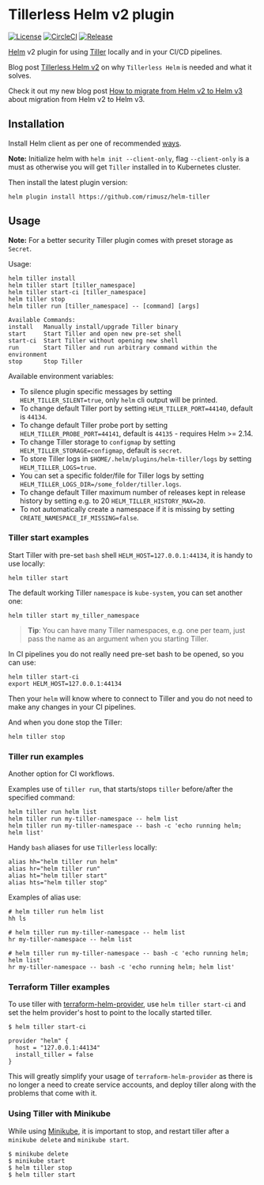 # Tillerless Helm v2 plugin

[![License](https://img.shields.io/badge/License-Apache%202.0-blue.svg)](https://opensource.org/licenses/Apache-2.0)
[![CircleCI](https://circleci.com/gh/rimusz/helm-tiller/tree/master.svg?style=svg)](https://circleci.com/gh/rimusz/helm-tiller/tree/master)
[![Release](https://img.shields.io/github/release/rimusz/helm-tiller.svg?style=flat-square)](https://github.com/rimusz/helm-tiller/releases/latest)

[Helm](https://helm.sh) v2 plugin for using [Tiller](https://docs.helm.sh/using_helm/#installing-tiller) locally and in your CI/CD pipelines.

Blog post [Tillerless Helm v2](https://rimusz.net/tillerless-helm/) on why `Tillerless Helm` is needed and what it solves.

Check it out my new blog post [How to migrate from Helm v2 to Helm v3](https://rimusz.net/how-to-migrate-from-helm-v2-to-helm-v3) about migration from Helm v2 to Helm v3.

## Installation

Install Helm client as per one of recommended [ways](https://docs.helm.sh/using_helm/#installing-the-helm-client).

**Note:** Initialize helm with `helm init --client-only`, flag `--client-only` is a must as otherwise you will get `Tiller` installed in to Kubernetes cluster.

Then install the latest plugin version:

```console
helm plugin install https://github.com/rimusz/helm-tiller
```

## Usage

**Note:** For a better security Tiller plugin comes with preset storage as `Secret`.

Usage:

```console
helm tiller install
helm tiller start [tiller_namespace]
helm tiller start-ci [tiller_namespace]
helm tiller stop
helm tiller run [tiller_namespace] -- [command] [args]

Available Commands:
install   Manually install/upgrade Tiller binary
start     Start Tiller and open new pre-set shell
start-ci  Start Tiller without opening new shell
run       Start Tiller and run arbitrary command within the environment
stop      Stop Tiller
```

Available environment variables:

- To silence plugin specific messages by setting `HELM_TILLER_SILENT=true`, only `helm` cli output will be printed.
- To change default Tiller port by setting `HELM_TILLER_PORT=44140`, default is `44134`.
- To change default Tiller probe port by setting `HELM_TILLER_PROBE_PORT=44141`, default is `44135` - requires Helm >= 2.14.
- To change Tiller storage to `configmap` by setting `HELM_TILLER_STORAGE=configmap`, default is `secret`.
- To store Tiller logs in `$HOME/.helm/plugins/helm-tiller/logs` by setting `HELM_TILLER_LOGS=true`.
- You can set a specific folder/file for Tiller logs by setting `HELM_TILLER_LOGS_DIR=/some_folder/tiller.logs`.
- To change default Tiller maximum number of releases kept in release history by setting e.g. to 20 `HELM_TILLER_HISTORY_MAX=20`.
- To not automatically create a namespace if it is missing by setting `CREATE_NAMESPACE_IF_MISSING=false`.

### Tiller start examples

Start Tiller with pre-set `bash` shell `HELM_HOST=127.0.0.1:44134`, it is handy to use locally:

```console
helm tiller start
```

The default working Tiller `namespace` is `kube-system`, you can set another one:

```console
helm tiller start my_tiller_namespace
```

> **Tip**: You can have many Tiller namespaces, e.g. one per team, just pass the name as an argument when you starting Tiller.

In CI pipelines you do not really need pre-set bash to be opened, so you can use:

```console
helm tiller start-ci
export HELM_HOST=127.0.0.1:44134
```

Then your `helm` will know where to connect to Tiller and you do not need to make any changes in your CI pipelines.

And when you done stop the Tiller:

```console
helm tiller stop
```

### Tiller run examples

Another option for CI workflows.

Examples use of `tiller run`, that starts/stops `tiller` before/after the specified command:

```console
helm tiller run helm list
helm tiller run my-tiller-namespace -- helm list
helm tiller run my-tiller-namespace -- bash -c 'echo running helm; helm list'
```

Handy `bash` aliases for use `Tillerless` locally:

```
alias hh="helm tiller run helm"
alias hr="helm tiller run"
alias ht="helm tiller start"
alias hts="helm tiller stop"
```

Examples of alias use:

```console
# helm tiller run helm list
hh ls

# helm tiller run my-tiller-namespace -- helm list
hr my-tiller-namespace -- helm list

# helm tiller run my-tiller-namespace -- bash -c 'echo running helm; helm list'
hr my-tiller-namespace -- bash -c 'echo running helm; helm list'
```

### Terraform Tiller examples
To use tiller with [terraform-helm-provider](https://www.terraform.io/docs/providers/helm/index.html), use `helm tiller start-ci` and set the helm provider's host to point to the locally started tiller.

```console
$ helm tiller start-ci
```

```hcl
provider "helm" {
  host = "127.0.0.1:44134"
  install_tiller = false
}
```

This will greatly simplify your usage of `terraform-helm-provider` as there is no longer a need to create service accounts, and deploy tiller along with the problems that come with it.

### Using Tiller with Minikube
While using [Minikube](https://kubernetes.io/docs/setup/minikube/), it is important to stop, and restart tiller after a `minikube delete` and `minikube start`.

```console
$ minikube delete
$ minikube start
$ helm tiller stop
$ helm tiller start
```
